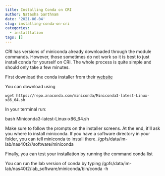 ```yaml
---
title: Installing Conda on CRI
author: Natasha Santhnam
date: '2021-06-04'
slug: installing-conda-on-cri
categories:
  - installlation
tags: []
---
```


CRI has versions of miniconda already downloaded through the module commands. However, those sometimes do not work so it is best to just install conda for yourself on CRI. The whole process is quite simple and should only take a few minutes.

First download the conda installer from their [website](https://docs.conda.io/en/latest/miniconda.html) 

You can download using 
```
wget https://repo.anaconda.com/miniconda/Miniconda3-latest-Linux-x86_64.sh
```

In your terminal run:

  bash Miniconda3-latest-Linux-x86_64.sh
  

Make sure to follow the prompts on the installer screens. At the end, it'll ask you where to install miniconda. If you have a software directory in your folder, you can tell miniconda to install there.
  /gpfs/data/im-lab/nas40t2/<name>/software/miniconda

Finally, you can test your installation by running the command 
  conda list

You can run the lab version of conda by typing 
  /gpfs/data/im-lab/nas40t2/lab_software/miniconda/bin/conda -h
